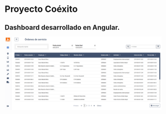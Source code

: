 # Proyecto Coéxito

## Dashboard desarrollado en Angular.

![Inicio](https://raw.githubusercontent.com/juanmarcoscabezas/coexito/master/inicio.png)
